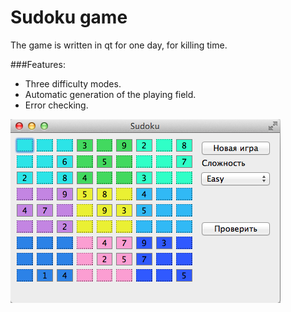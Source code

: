 Sudoku game
===========

The game is written in qt for one day, for killing time. 

###Features: 
 - Three difficulty modes. 
 - Automatic generation of the playing field. 
 - Error сhecking.

![Screenshot](screenshot.png)